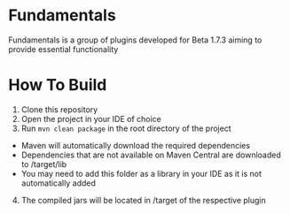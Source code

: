 # Fundamentals
Fundamentals is a group of plugins developed for Beta 1.7.3 aiming to provide essential functionality

# How To Build
1. Clone this repository
2. Open the project in your IDE of choice
3. Run `mvn clean package` in the root directory of the project
-  Maven will automatically download the required dependencies 
-  Dependencies that are not available on Maven Central are downloaded to /target/lib
-  You may need to add this folder as a library in your IDE as it is not automatically added
4. The compiled jars will be located in /target of the respective plugin